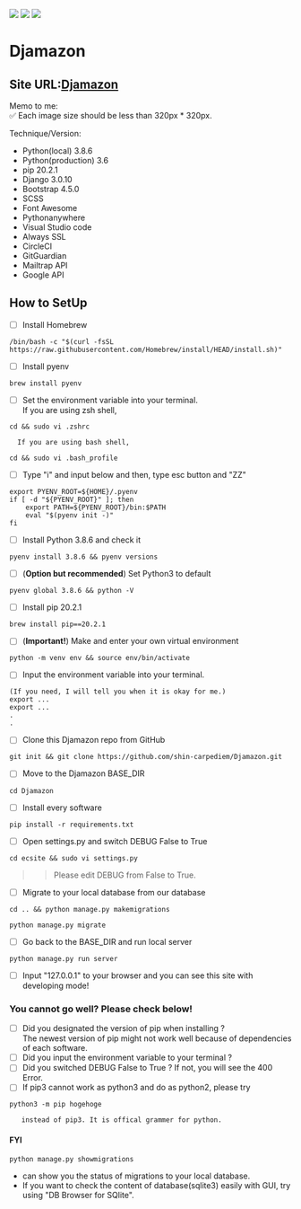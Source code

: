 <img src="https://img.shields.io/badge/-Django-092E20.svg?logo=django&style=flat"> <img src="https://img.shields.io/badge/-Bootstrap-563D7C.svg?logo=bootstrap&style=flat"> <img src="https://img.shields.io/badge/-Linux-6C6694.svg?logo=linux&style=flat">

# Djamazon

## Site URL:[Djamazon](https://shinac.pythonanywhere.com/)

Memo to me:\
✅ Each image size should be less than 320px \* 320px.

Technique/Version:

- Python(local) 3.8.6
- Python(production) 3.6
- pip 20.2.1
- Django 3.0.10
- Bootstrap 4.5.0
- SCSS
- Font Awesome
- Pythonanywhere
- Visual Studio code
- Always SSL
- CircleCI
- GitGuardian
- Mailtrap API
- Google API

## How to SetUp

- [ ] Install Homebrew

```
/bin/bash -c "$(curl -fsSL https://raw.githubusercontent.com/Homebrew/install/HEAD/install.sh)"
```

- [ ] Install pyenv

```
brew install pyenv
```

- [ ] Set the environment variable into your terminal.\
       If you are using zsh shell,

```
cd && sudo vi .zshrc
```

      If you are using bash shell,

```
cd && sudo vi .bash_profile
```

- [ ] Type "i" and input below and then, type esc button and "ZZ"

```
export PYENV_ROOT=${HOME}/.pyenv
if [ -d "${PYENV_ROOT}" ]; then
    export PATH=${PYENV_ROOT}/bin:$PATH
    eval "$(pyenv init -)"
fi
```

- [ ] Install Python 3.8.6 and check it

```
pyenv install 3.8.6 && pyenv versions
```

- [ ] \(**Option but recommended**) Set Python3 to default

```
pyenv global 3.8.6 && python -V
```

- [ ] Install pip 20.2.1

```
brew install pip==20.2.1
```

- [ ] \(**Important!**) Make and enter your own virtual environment

```
python -m venv env && source env/bin/activate
```

- [ ] Input the environment variable into your terminal.

```
(If you need, I will tell you when it is okay for me.)
export ...
export ...
.
.
```

- [ ] Clone this Djamazon repo from GitHub

```
git init && git clone https://github.com/shin-carpediem/Djamazon.git
```

- [ ] Move to the Djamazon BASE_DIR

```
cd Djamazon
```

- [ ] Install every software

```
pip install -r requirements.txt
```

- [ ] Open settings.py and switch DEBUG False to True

```
cd ecsite && sudo vi settings.py
```

> > Please edit DEBUG from False to True.

- [ ] Migrate to your local database from our database

```
cd .. && python manage.py makemigrations
```

```
python manage.py migrate
```

- [ ] Go back to the BASE_DIR and run local server

```
python manage.py run server
```

- [ ] Input "127.0.0.1" to your browser and you can see this site with developing mode!

### You cannot go well? Please check below!

- [ ] Did you designated the version of pip when installing ?\
       The newest version of pip might not work well because of dependencies of each software.
- [ ] Did you input the environment variable to your terminal ?
- [ ] Did you switched DEBUG False to True ? If not, you will see the 400 Error.
- [ ] If pip3 cannot work as python3 and do as python2, please try

```
python3 -m pip hogehoge
```

       instead of pip3. It is offical grammer for python.

#### FYI

```
python manage.py showmigrations
```

- can show you the status of migrations to your local database.
- If you want to check the content of database(sqlite3) easily with GUI, try using "DB Browser for SQlite".
